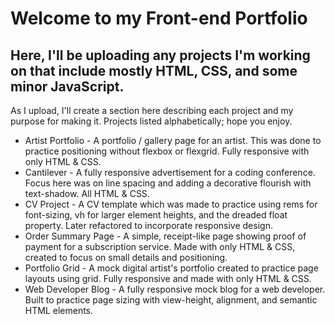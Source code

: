 # Welcome to my Front-end Portfolio
## Here, I'll be uploading any projects I'm working on that include mostly **HTML**, **CSS**, and some **minor JavaScript**.
As I upload, I'll create a section here describing each project and my purpose for making it. Projects listed alphabetically; hope you enjoy.

  + Artist Portfolio - A portfolio / gallery page for an artist. This was done to practice positioning without flexbox or flexgrid. Fully responsive with only HTML & CSS.
  + Cantilever - A fully responsive advertisement for a coding conference. Focus here was on line spacing and adding a decorative flourish with text-shadow. All HTML & CSS.
  + CV Project - A CV template which was made to practice using rems for font-sizing, vh for larger element heights, and the dreaded float property. Later refactored to incorporate responsive design.
  + Order Summary Page - A simple, receipt-like page showing proof of payment for a subscription service. Made with only HTML & CSS, created to focus on small details and positioning.
  + Portfolio Grid - A mock digital artist's portfolio created to practice page layouts using grid. Fully responsive and made with only HTML & CSS.
  + Web Developer Blog - A fully responsive mock blog for a web developer. Built to practice page sizing with view-height, alignment, and semantic HTML elements.